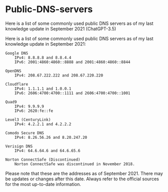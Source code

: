 # Public-DNS-servers
Here is a list of some commonly used public DNS servers as of my last knowledge update in September 2021 (ChatGPT-3.5)

Here is a list of some commonly used public DNS servers as of my last knowledge update in September 2021:

    Google DNS
        IPv4: 8.8.8.8 and 8.8.4.4
        IPv6: 2001:4860:4860::8888 and 2001:4860:4860::8844

    OpenDNS
        IPv4: 208.67.222.222 and 208.67.220.220

    Cloudflare
        IPv4: 1.1.1.1 and 1.0.0.1
        IPv6: 2606:4700:4700::1111 and 2606:4700:4700::1001

    Quad9
        IPv4: 9.9.9.9
        IPv6: 2620:fe::fe

    Level3 (CenturyLink)
        IPv4: 4.2.2.1 and 4.2.2.2

    Comodo Secure DNS
        IPv4: 8.26.56.26 and 8.20.247.20

    Verisign DNS
        IPv4: 64.6.64.6 and 64.6.65.6

    Norton ConnectSafe (Discontinued)
        Norton ConnectSafe was discontinued in November 2018.

Please note that these are the addresses as of September 2021. There may be updates or changes after this date. Always refer to the official sources for the most up-to-date information.
